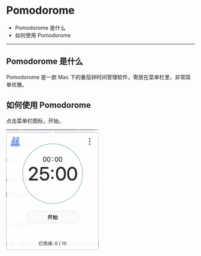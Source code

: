 # Pomodorome

- Pomodorome 是什么
- 如何使用 Pomodorome

----

## Pomodorome 是什么

Pomodorome 是一款 Mac 下的番茄钟时间管理软件，寄居在菜单栏里，非常简单优雅。

## 如何使用 Pomodorome

点击菜单栏图标，开始。

![image-20240523192226362](./assets/image-20240523192226362.png)